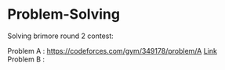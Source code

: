 # Problem-Solving

Solving brimore round 2 contest:

Problem A : https://codeforces.com/gym/349178/problem/A <a href = "https://github.com/AmrMomtaz/Problem-Solving/blob/main/PYTHON/Brinmore2021/ProblemA.py"> Link </a> <br>
Problem B : 
